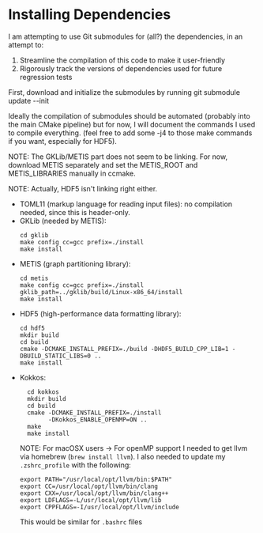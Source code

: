 # Installing Dependencies

I am attempting to use Git submodules for (all?) the dependencies, in an attempt
to:
1. Streamline the compilation of this code to make it user-friendly
2. Rigorously track the versions of dependencies used for future regression
   tests

First, download and initialize the submodules by running
    git submodule update --init

Ideally the compilation of submodules should be automated (probably into the
main CMake pipeline) but for now, I will document the commands I used to
compile everything. (feel free to add some -j4 to those make commands if you
want, especially for HDF5).

NOTE: The GKLib/METIS part does not seem to be linking. For now, download METIS
separately and set the METIS_ROOT and METIS_LIBRARIES manually in ccmake.

NOTE: Actually, HDF5 isn't linking right either.

 - TOML11 (markup language for reading input files): no compilation needed,
   since this is header-only.
 - GKLib (needed by METIS):
    ```
    cd gklib
    make config cc=gcc prefix=./install
    make install
    ```
 - METIS (graph partitioning library):
    ```
    cd metis
    make config cc=gcc prefix=./install gklib_path=../gklib/build/Linux-x86_64/install
    make install
    ```
 - HDF5 (high-performance data formatting library):
    ```
    cd hdf5
    mkdir build
    cd build
    cmake -DCMAKE_INSTALL_PREFIX=./build -DHDF5_BUILD_CPP_LIB=1 -DBUILD_STATIC_LIBS=0 ..
    make install
    ```
 - Kokkos:
    ```
      cd kokkos
      mkdir build
      cd build
      cmake -DCMAKE_INSTALL_PREFIX=./install
            -DKokkos_ENABLE_OPENMP=ON ..
      make
      make install
    ```
    NOTE: For macOSX users -> For openMP support I needed to get llvm via homebrew (`brew install llvm`). I also needed to update my `.zshrc_profile` with the following:
    ```
    export PATH="/usr/local/opt/llvm/bin:$PATH"
    export CC=/usr/local/opt/llvm/bin/clang
    export CXX=/usr/local/opt/llvm/bin/clang++
    export LDFLAGS=-L/usr/local/opt/llvm/lib
    export CPPFLAGS=-I/usr/local/opt/llvm/include
    ```
    This would be similar for `.bashrc` files

